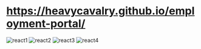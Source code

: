 # https://heavycavalry.github.io/employment-portal/

![react1](https://user-images.githubusercontent.com/47197438/140992305-e5953144-5d08-4cc6-9798-81ca69cbc4b9.PNG)
![react2](https://user-images.githubusercontent.com/47197438/140992327-cd4e41fb-f363-4592-9bbb-05609cfd00c6.PNG)
![react3](https://user-images.githubusercontent.com/47197438/140992338-0f50fe2c-2f2a-473f-8204-e272f6f0abe8.PNG)
![react4](https://user-images.githubusercontent.com/47197438/140992341-68a99c00-9015-4c6d-be0a-e0bc9ef943d6.PNG)
